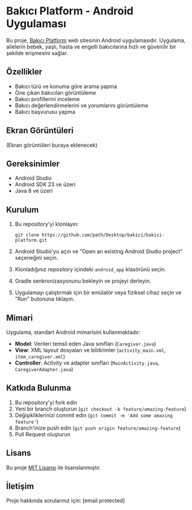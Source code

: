 # Bakıcı Platform - Android Uygulaması

Bu proje, [Bakıcı Platform](https://github.com/path/Desktop/bakici/bakici-platform) web sitesinin Android uygulamasıdır. Uygulama, ailelerin bebek, yaşlı, hasta ve engelli bakıcılarına hızlı ve güvenilir bir şekilde erişmesini sağlar.

## Özellikler

- Bakıcı türü ve konuma göre arama yapma
- Öne çıkan bakıcıları görüntüleme
- Bakıcı profillerini inceleme
- Bakıcı değerlendirmelerini ve yorumlarını görüntüleme
- Bakıcı başvurusu yapma

## Ekran Görüntüleri

(Ekran görüntüleri buraya eklenecek)

## Gereksinimler

- Android Studio
- Android SDK 23 ve üzeri
- Java 8 ve üzeri

## Kurulum

1. Bu repository'yi klonlayın:
   ```
   git clone https://github.com/path/Desktop/bakici/bakici-platform.git
   ```

2. Android Studio'yu açın ve "Open an existing Android Studio project" seçeneğini seçin.

3. Klonladığınız repository içindeki `android_app` klasörünü seçin.

4. Gradle senkronizasyonunu bekleyin ve projeyi derleyin.

5. Uygulamayı çalıştırmak için bir emülatör veya fiziksel cihaz seçin ve "Run" butonuna tıklayın.

## Mimari

Uygulama, standart Android mimarisini kullanmaktadır:

- **Model**: Verileri temsil eden Java sınıfları (`Caregiver.java`)
- **View**: XML layout dosyaları ve bildirimler (`activity_main.xml`, `item_caregiver.xml`)
- **Controller**: Activity ve adapter sınıfları (`MainActivity.java`, `CaregiverAdapter.java`)

## Katkıda Bulunma

1. Bu repository'yi fork edin
2. Yeni bir branch oluşturun (`git checkout -b feature/amazing-feature`)
3. Değişikliklerinizi commit edin (`git commit -m 'Add some amazing feature'`)
4. Branch'inize push edin (`git push origin feature/amazing-feature`)
5. Pull Request oluşturun

## Lisans

Bu proje [MIT Lisansı](LICENSE) ile lisanslanmıştır.

## İletişim

Proje hakkında sorularınız için: [email protected]